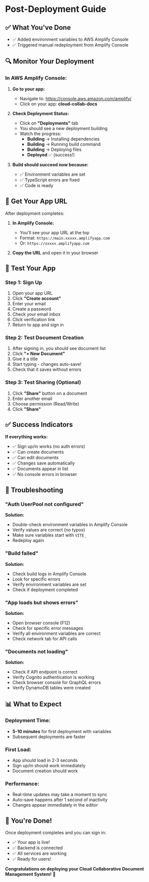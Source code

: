 # Post-Deployment Guide

## ✅ What You've Done

- ✅ Added environment variables to AWS Amplify Console
- ✅ Triggered manual redeployment from Amplify Console

## 🔍 Monitor Your Deployment

### In AWS Amplify Console:

1. **Go to your app:**
   - Navigate to: https://console.aws.amazon.com/amplify/
   - Click on your app: **cloud-collab-docs**

2. **Check Deployment Status:**
   - Click on **"Deployments"** tab
   - You should see a new deployment building
   - Watch the progress:
     - **Building** → Installing dependencies
     - **Building** → Running build command
     - **Building** → Deploying files
     - **Deployed** ✅ (success!)

3. **Build should succeed now because:**
   - ✅ Environment variables are set
   - ✅ TypeScript errors are fixed
   - ✅ Code is ready

## 📍 Get Your App URL

After deployment completes:

1. **In Amplify Console:**
   - You'll see your app URL at the top
   - Format: `https://main.xxxxx.amplifyapp.com`
   - Or: `https://xxxxx.amplifyapp.com`

2. **Copy the URL** and open it in your browser

## 🧪 Test Your App

### Step 1: Sign Up
1. Open your app URL
2. Click **"Create account"**
3. Enter your email
4. Create a password
5. Check your email inbox
6. Click verification link
7. Return to app and sign in

### Step 2: Test Document Creation
1. After signing in, you should see document list
2. Click **"+ New Document"**
3. Give it a title
4. Start typing - changes auto-save!
5. Check that it saves without errors

### Step 3: Test Sharing (Optional)
1. Click **"Share"** button on a document
2. Enter another email
3. Choose permission (Read/Write)
4. Click **"Share"**

## ✅ Success Indicators

**If everything works:**
- ✅ Sign up/in works (no auth errors)
- ✅ Can create documents
- ✅ Can edit documents
- ✅ Changes save automatically
- ✅ Documents appear in list
- ✅ No console errors in browser

## 🐛 Troubleshooting

### "Auth UserPool not configured"
**Solution:**
- Double-check environment variables in Amplify Console
- Verify values are correct (no typos)
- Make sure variables start with `VITE_`
- Redeploy again

### "Build failed"
**Solution:**
- Check build logs in Amplify Console
- Look for specific errors
- Verify environment variables are set
- Check if deployment completed

### "App loads but shows errors"
**Solution:**
- Open browser console (F12)
- Check for specific error messages
- Verify all environment variables are correct
- Check network tab for API calls

### "Documents not loading"
**Solution:**
- Check if API endpoint is correct
- Verify Cognito authentication is working
- Check browser console for GraphQL errors
- Verify DynamoDB tables were created

## 📊 What to Expect

### Deployment Time:
- **5-10 minutes** for first deployment with variables
- Subsequent deployments are faster

### First Load:
- App should load in 2-3 seconds
- Sign up/in should work immediately
- Document creation should work

### Performance:
- Real-time updates may take a moment to sync
- Auto-save happens after 1 second of inactivity
- Changes appear immediately in the editor

## 🎉 You're Done!

Once deployment completes and you can sign in:
- ✅ Your app is live!
- ✅ Backend is connected
- ✅ All services are working
- ✅ Ready for users!

**Congratulations on deploying your Cloud Collaborative Document Management System!** 🚀


